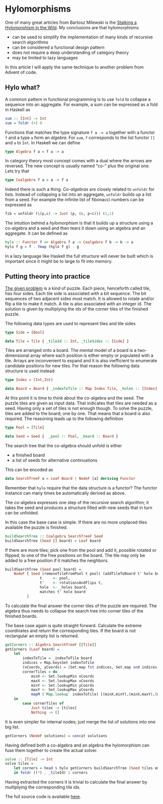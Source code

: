 # Hylomorphisms

One of many great articles from Bartosz Milewski is the [Stalking a Hylomorphism in the Wild](https://bartoszmilewski.com/2017/12/29/stalking-a-hylomorphism-in-the-wild/). My conclusions are that hylomorphisms

  * can be used to simplify the implementation of many kinds of recursive search algorithms
  * can be considered a functional design pattern 
  * does not require a deep understanding of category theory
  * may be limited to lazy languages

In this article I will apply the same technique to another problem from Advent of code. 

## Hylo what?

A common pattern in functional programming is to use `fold` to collapse a sequence into an aggregate. For example, a sum can be expressed as a fold in Haskell as

```haskell
sum :: [Int] -> Int
sum = foldr (+) 0
```

Functions that matches the type signature `f a -> a` together with a functor `f` and a type `a` form an *algebra*. For `sum`, `f` corresponds to the list functor `[]` and `a` to `Int`. In Haskell we can define

```haskell
type Algebra f a = f a -> a
```

In category theory most concept comes with a dual where the arrows are reversed. The new concept is usually named "co-" plus the original one. Lets try that

```haskell
type Coalgebra f a = a -> f a
```

Indeed there is such a thing. *Co-algebras* are closely related to `unfoldr` for lists. Instead of collapsing a list into an aggregate, `unfoldr` builds up a list from a seed. For example the infinite list of fibonacci numbers can be expressed as

```haskell
fib = unfoldr (\(p,c) -> Just (p, (c, p+c))) (1,1)
```

The intuition behind a *hylomorphism* is that it builds up a structure using a co-algebra and a seed
and then tears it down using an algebra and an aggregate. It can be defined as

```haskell
hylo :: Functor f => Algebra f a -> Coalgebra f b -> b -> a
hylo f g = f . fmap (hylo f g) . g
```

In a lazy language like Haskell the full structure will never be built which is important since it might be to large to fit into memory.

## Putting theory into practice

[The given problem](https://adventofcode.com/2020/day/20) is a kind of puzzle. Each piece, henceforth called tile, has four sides. Each tile side is associated with a bit sequence. The bit sequences of two adjacent sides must match. It is allowed to rotate and/or flip a tile to make it match. A tile is also associated with an integer id. The solution is given by multiplying the ids of the corner tiles of the finished puzzle.

The following data types are used to represent tiles and tile sides

```haskell
type Side = [Bool]

data Tile = Tile { _tileId :: Int, _tileSides :: [Side] }
```

Tiles are arranged onto a board. The mental model of a board is a two-dimensional array where each position is either empty or populated with a tile. Arrays are inconvenient to expand and it is also inefficient to enumerate candidate positions for new tiles. For that reason the following data structure is used instead

```haskell
type Index = (Int,Int)

data Board = Board { _indexToTile :: Map Index Tile, _holes :: [Index] }
```

At this point it is time to think about the co-algebra and the seed. The puzzle tiles are given as input data. That indicates that tiles are needed as a seed. Having only a set of tiles is not enough though. To solve the puzzle, tiles are added to the board; one by one. That means that a board is also required. The reasoning leads up to the following definition

```haskell
type Pool = [Tile]

data Seed = Seed {  _pool :: Pool, _board :: Board }
```

The search tree that the co-algebra should unfold is either
  * a finished board
  * a list of seeds for alternative continuations

This can be encoded as

```haskell
data SearchTreeF a = Leaf Board | NodeF [a] deriving Functor
```

Remember that `hylo` require that the data structure is a functor? The functor instance can many times be automatically derived as above.

The co-algebra expresses one step of the recursive search algorithm; it takes the seed and produces a structure filled with new seeds that in turn can be unfolded. 

In this case the base case is simple. If there are no more unplaced tiles available the puzzle is finished.

```haskell
buildSearchTree :: Coalgebra SearchTreeF Seed
buildSearchTree (Seed [] board) = Leaf board
```

If there are more tiles; pick one from the pool and add it, possible rotated or flipped, to one of the free positions on the board. The tile may only be added to a free position if it matches the neighbors.

```haskell
buildSearchTree (Seed pool board) =
    NodeF [ Seed (removeTileFromPool t pool) (addTileToBoard t' hole board) |
                t     <- pool,
                t'    <- rotationsAndFlips t,
                hole  <- _holes board,
                matches t' hole board
          ]
```

To calculate the final answer the corner tiles of the puzzle are required. The algebra thus needs to collapse the search tree into corner tiles of the finished boards.

The base case again is quite straight forward. Calculate the extreme coordinates and return the corresponding tiles. If the board is not rectangular an empty list is returned.

```haskell
getCorners :: Algebra SearchTreeF [[Tile]]
getCorners (Leaf board) =
    let
        indexToTile = _indexToTile board
        indices = Map.keysSet indexToTile
        (xCoords, yCoords) = (Set.map fst indices, Set.map snd indices)
        cornerTiles = do
            minX <- Set.lookupMin xCoords
            maxX <- Set.lookupMax xCoords
            minY <- Set.lookupMin yCoords
            maxY <- Set.lookupMax yCoords
            mapM (`Map.lookup` indexToTile) [(minX,minY),(minX,maxY),(maxX,minY),(maxX,maxY)]
    in
        case cornerTiles of
            Just tiles -> [tiles]
            Nothing -> []
```

It is even simpler for internal nodes; just merge the list of solutions into one big list.

```haskell
getCorners (NodeF solutions) = concat solutions
```

Having defined both a co-algebra and an algebra the hylomorphism can fuse them together to 
create the actual solver.

```haskell
solve :: [Tile] -> Int
solve tiles =
    let corners = head $ hylo getCorners buildSearchTree (Seed tiles emptyBoard)
    in foldr ((*) . _tileId) 1 corners
```

Having extracted the corners it is trivial to calculate the final answer by multiplying the corresponding tile ids.

The full source code is available [here](./main.hs).